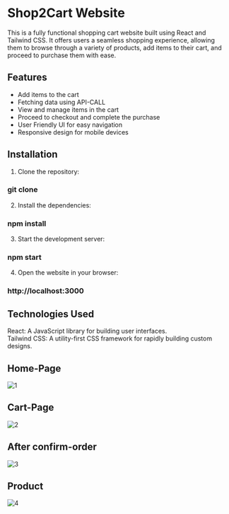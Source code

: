 # Shop2Cart Website

This is a fully functional shopping cart website built using React and Tailwind CSS. It offers users a seamless shopping experience, allowing them to browse through a variety of products, add items to their cart, and proceed to purchase them with ease.

## Features

- Add items to the cart
- Fetching data using API-CALL
- View and manage items in the cart
- Proceed to checkout and complete the purchase
- User Friendly UI for easy navigation
- Responsive design for mobile devices

## Installation

1. Clone the repository:
### git clone <repository-url>


2. Install the dependencies:
### npm install


3. Start the development server:
### npm start

4. Open the website in your browser:
### http://localhost:3000


## Technologies Used
React: A JavaScript library for building user interfaces. <br/>
Tailwind CSS: A utility-first CSS framework for rapidly building custom designs.

## Home-Page

![1](https://github.com/Shivam8369/Shop2Cart/assets/96806019/64e71789-82f2-418b-84ac-beeb1fc04c47)


## Cart-Page
![2](https://github.com/Shivam8369/Shop2Cart/assets/96806019/ab49546b-f741-4b64-a62d-c0bbfa3fce3e)

## After confirm-order

![3](https://github.com/Shivam8369/Shop2Cart/assets/96806019/c174f43f-a413-4daf-89b5-81a2e7db7cdd)

## Product 

![4](https://github.com/Shivam8369/Shop2Cart/assets/96806019/54e40957-06b3-4690-a211-99f26c36fab9)


